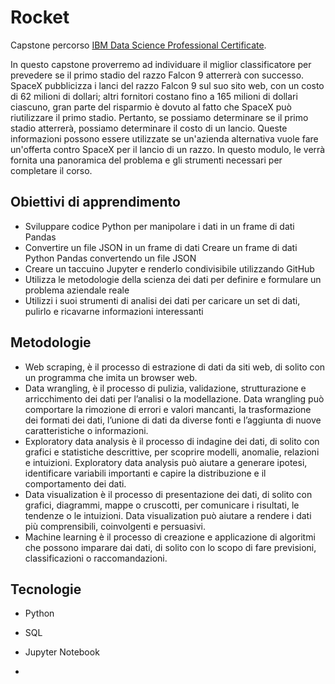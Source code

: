 # Rocket
Capstone percorso [IBM Data Science Professional Certificate](https://www.coursera.org/learn/applied-data-science-capstone/home).


In questo capstone proverremo ad individuare il miglior classificatore per prevedere se il primo stadio del razzo Falcon 9 atterrerà con successo. SpaceX pubblicizza i lanci del razzo Falcon 9 sul suo sito web, con un costo di 62 milioni di dollari; altri fornitori costano fino a 165 milioni di dollari ciascuno, gran parte del risparmio è dovuto al fatto che SpaceX può riutilizzare il primo stadio. Pertanto, se possiamo determinare se il primo stadio atterrerà, possiamo determinare il costo di un lancio. Queste informazioni possono essere utilizzate se un'azienda alternativa vuole fare un'offerta contro SpaceX per il lancio di un razzo. In questo modulo, le verrà fornita una panoramica del problema e gli strumenti necessari per completare il corso.

## Obiettivi di apprendimento
- Sviluppare codice Python per manipolare i dati in un frame di dati Pandas
- Convertire un file JSON in un frame di dati Creare un frame di dati Python Pandas convertendo un file JSON
- Creare un taccuino Jupyter e renderlo condivisibile utilizzando GitHub
- Utilizza le metodologie della scienza dei dati per definire e formulare un problema aziendale reale
- Utilizzi i suoi strumenti di analisi dei dati per caricare un set di dati, pulirlo e ricavarne informazioni interessanti

## Metodologie
- Web scraping, è il processo di estrazione di dati da siti web, di solito con un programma che imita un browser web.
- Data wrangling, è il processo di pulizia, validazione, strutturazione e arricchimento dei dati per l’analisi o la modellazione. Data wrangling può comportare la rimozione di errori e valori mancanti, la trasformazione dei formati dei dati, l’unione di dati da diverse fonti e l’aggiunta di nuove caratteristiche o informazioni. 
- Exploratory data analysis  è il processo di indagine dei dati, di solito con grafici e statistiche descrittive, per scoprire modelli, anomalie, relazioni e intuizioni. Exploratory data analysis può aiutare a generare ipotesi, identificare variabili importanti e capire la distribuzione e il comportamento dei dati.
- Data visualization è il processo di presentazione dei dati, di solito con grafici, diagrammi, mappe o cruscotti, per comunicare i risultati, le tendenze o le intuizioni. Data visualization può aiutare a rendere i dati più comprensibili, coinvolgenti e persuasivi.
- Machine learning è il processo di creazione e applicazione di algoritmi che possono imparare dai dati, di solito con lo scopo di fare previsioni, classificazioni o raccomandazioni.

## Tecnologie
- Python
- SQL
- Jupyter Notebook

- 
